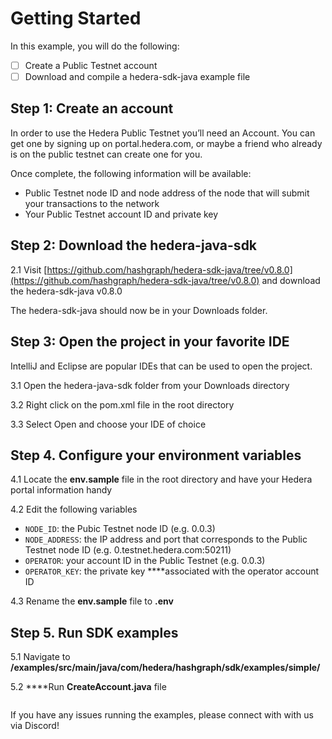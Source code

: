 # Getting Started

In this example, you will do the following:

* [ ] Create a Public Testnet account
* [ ] Download and compile a hedera-sdk-java example file

## Step 1: Create an account

In order to use the Hedera Public Testnet you’ll need an Account. You can get one by signing up on portal.hedera.com, or maybe a friend who already is on the public testnet can create one for you.

Once complete, the following information will be available:

* Public Testnet node ID and node address of the node that will submit your transactions to the network
* Your Public Testnet account ID and private key

## Step 2: Download the hedera-java-sdk

2.1 Visit [https://github.com/hashgraph/hedera-sdk-java/tree/v0.8.0](https://github.com/hashgraph/hedera-sdk-java/tree/v0.8.0) and download the hedera-sdk-java v0.8.0

The hedera-sdk-java should now be in your Downloads folder.

## Step 3: Open the project in your favorite IDE

IntelliJ and Eclipse are popular IDEs that can be used to open the project.

3.1 Open the hedera-java-sdk folder from your Downloads directory

3.2 Right click on the pom.xml file in the root directory

3.3 Select Open and choose your IDE of choice

## Step 4. Configure your environment variables

4.1 Locate the **env.sample** file in the root directory and have your Hedera portal information handy

4.2 Edit the following variables

* `NODE_ID`: the Pubic Testnet node ID \(e.g. 0.0.3\) 
* `NODE_ADDRESS`: the IP address and port that corresponds to the Public Testnet node ID \(e.g. 0.testnet.hedera.com:50211\) 
* `OPERATOR`: your account ID in the Public Testnet \(e.g. 0.0.3\)
* `OPERATOR_KEY`: the private key ****associated with the operator account ID

4.3 Rename the **env.sample** file to **.env**

## Step 5. Run SDK examples

5.1 Navigate to **/examples/src/main/java/com/hedera/hashgraph/sdk/examples/simple/**

5.2 ****Run **CreateAccount.java** file

```java

```



If you have any issues running the examples, please connect with with us via Discord!

